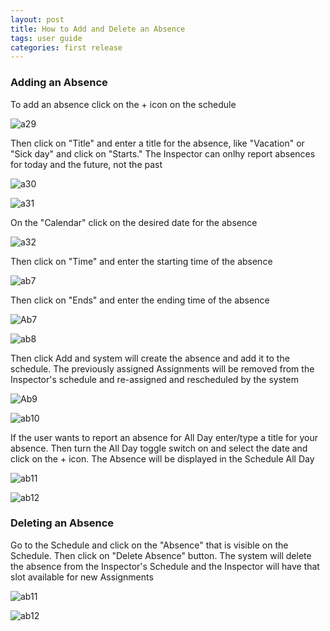 ```yaml
---
layout: post
title: How to Add and Delete an Absence
tags: user guide
categories: first release
---
```


### Adding an Absence

To add an absence click on the + icon on the schedule

![a29](https://user-images.githubusercontent.com/81990744/115776261-ec918300-a381-11eb-9e23-0a68912119e8.png)

Then click on "Title" and enter a title for the absence, like "Vacation" or "Sick day" and click on "Starts." The Inspector can onlhy report absences for today and the future, not the past

![a30](https://user-images.githubusercontent.com/81990744/115776283-f2876400-a381-11eb-9898-054eebf35c6e.png)

![a31](https://user-images.githubusercontent.com/81990744/115776310-f915db80-a381-11eb-9644-893e754c3ad9.png)

On the "Calendar" click on the desired date for the absence 

![a32](https://user-images.githubusercontent.com/81990744/115776356-059a3400-a382-11eb-9423-9293fad3c6ba.png)

Then click on "Time" and enter the starting time of the absence

![ab7](https://user-images.githubusercontent.com/81990744/114568314-04f6f480-9c42-11eb-9ae2-10c2993c58a6.png)

Then click on "Ends" and enter the ending time of the absence

![Ab7](https://user-images.githubusercontent.com/81990744/114572449-7e441680-9c45-11eb-83f4-58a0c671c2d6.png)

![ab8](https://user-images.githubusercontent.com/81990744/114568324-06282180-9c42-11eb-92cd-5437ed62cedc.png)

Then click Add and system will create the absence and add it to the schedule. The previously assigned Assignments will be removed from the Inspector's schedule and re-assigned and rescheduled by the system

![Ab9](https://user-images.githubusercontent.com/81990744/114572978-f6aad780-9c45-11eb-948a-1dd4488c2604.png)

![ab10](https://user-images.githubusercontent.com/81990744/114568339-09bba880-9c42-11eb-98d5-23f230367b5c.png)

If the user wants to report an absence for All Day enter/type a title for your absence. Then turn the All Day toggle switch on and select the date and click on the + icon. The Absence will be displayed in the Schedule All Day


![ab11](https://user-images.githubusercontent.com/81990744/114728656-47d1ce80-9d0d-11eb-86e0-46d335fd2775.png)

![ab12](https://user-images.githubusercontent.com/81990744/114728683-4dc7af80-9d0d-11eb-9360-59ce49fa5ee5.png)


### Deleting an Absence

Go to the Schedule and click on the "Absence" that is visible on the Schedule. Then click on "Delete Absence" button. The system will delete the absence from the Inspector's Schedule and the Inspector will have that slot available for new Assignments


![ab11](https://user-images.githubusercontent.com/81990744/114568344-0b856c00-9c42-11eb-8c7f-e9125f65cbc5.png)

![ab12](https://user-images.githubusercontent.com/81990744/114568357-0cb69900-9c42-11eb-9060-c1ae0ce4dd72.png)

